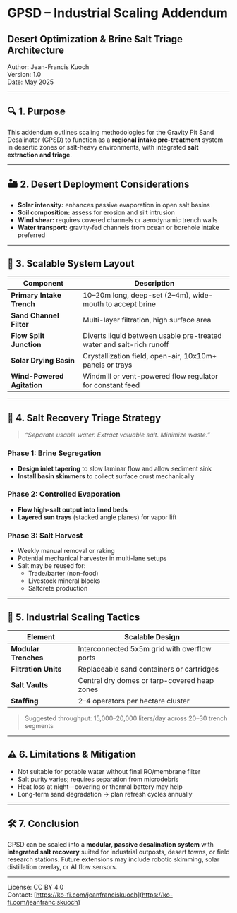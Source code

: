 # GPSD – Industrial Scaling Addendum
## Desert Optimization & Brine Salt Triage Architecture

Author: Jean-Francis Kuoch  
Version: 1.0  
Date: May 2025

---

## 🔍 1. Purpose

This addendum outlines scaling methodologies for the Gravity Pit Sand Desalinator (GPSD) to function as a **regional intake pre-treatment** system in desertic zones or salt-heavy environments, with integrated **salt extraction and triage**.

---

## 🏜️ 2. Desert Deployment Considerations

- **Solar intensity:** enhances passive evaporation in open salt basins
- **Soil composition:** assess for erosion and silt intrusion
- **Wind shear:** requires covered channels or aerodynamic trench walls
- **Water transport:** gravity-fed channels from ocean or borehole intake preferred

---

## 🧱 3. Scalable System Layout

| Component                | Description                                               |
|--------------------------|-----------------------------------------------------------|
| **Primary Intake Trench** | 10–20m long, deep-set (2–4m), wide-mouth to accept brine |
| **Sand Channel Filter**   | Multi-layer filtration, high surface area                |
| **Flow Split Junction**   | Diverts liquid between usable pre-treated water and salt-rich runoff |
| **Solar Drying Basin**    | Crystallization field, open-air, 10x10m+ panels or trays |
| **Wind-Powered Agitation**| Windmill or vent-powered flow regulator for constant feed |

---

## 🧂 4. Salt Recovery Triage Strategy

> *“Separate usable water. Extract valuable salt. Minimize waste.”*

### Phase 1: Brine Segregation
- **Design inlet tapering** to slow laminar flow and allow sediment sink
- **Install basin skimmers** to collect surface crust mechanically

### Phase 2: Controlled Evaporation
- **Flow high-salt output into lined beds**
- **Layered sun trays** (stacked angle planes) for vapor lift

### Phase 3: Salt Harvest
- Weekly manual removal or raking
- Potential mechanical harvester in multi-lane setups
- Salt may be reused for:
  - Trade/barter (non-food)
  - Livestock mineral blocks
  - Saltcrete production

---

## 🔁 5. Industrial Scaling Tactics

| Element                  | Scalable Design |
|--------------------------|-----------------|
| **Modular Trenches**     | Interconnected 5x5m grid with overflow ports |
| **Filtration Units**     | Replaceable sand containers or cartridges |
| **Salt Vaults**          | Central dry domes or tarp-covered heap zones |
| **Staffing**             | 2–4 operators per hectare cluster |

> Suggested throughput: 15,000–20,000 liters/day across 20–30 trench segments

---

## ⚠️ 6. Limitations & Mitigation

- Not suitable for potable water without final RO/membrane filter
- Salt purity varies; requires separation from microdebris
- Heat loss at night—covering or thermal battery may help
- Long-term sand degradation → plan refresh cycles annually

---

## 🛠️ 7. Conclusion

GPSD can be scaled into a **modular, passive desalination system** with **integrated salt recovery** suited for industrial outposts, desert towns, or field research stations. Future extensions may include robotic skimming, solar distillation overlay, or AI flow sensors.

---

License: CC BY 4.0  
Contact: [https://ko-fi.com/jeanfranciskuoch](https://ko-fi.com/jeanfranciskuoch)
